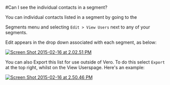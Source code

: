 #Can I see the individual contacts in a segment?

You can individual contacts listed in a segment by going to the 

Segments menu and selecting `Edit > View Users` next to any of your segments.

Edit appears in the drop down associated with each segment, as below:

[![Screen Shot 2015-02-16 at 2.02.51 PM](https://www.getvero.com/wp-content/uploads/2015/02/Screen-Shot-2015-02-16-at-2.02.51-PM.png)](http://www.getvero.com/wp-content/uploads/2015/02/Screen-Shot-2015-02-16-at-2.02.51-PM.png)

You can also Export this list for use outside of Vero. To do this select `Export` at the top right, whilst on the View Userspage. Here's an example:


[![Screen Shot 2015-02-16 at 2.50.46 PM](https://www.getvero.com/wp-content/uploads/2015/02/Screen-Shot-2015-02-16-at-2.50.46-PM.png)](http://www.getvero.com/wp-content/uploads/2015/02/Screen-Shot-2015-02-16-at-2.50.46-PM.png)